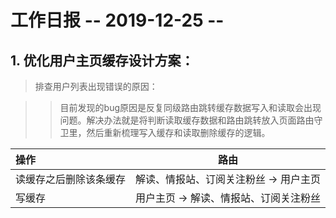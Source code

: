 # 工作日报         -- 2019-12-25 --

## 1. 优化用户主页缓存设计方案：

> 排查用户列表出现错误的原因：

>> 目前发现的bug原因是反复同级路由跳转缓存数据写入和读取会出现问题。解决办法就是将判断读取缓存数据和路由跳转放入页面路由守卫里，然后重新梳理写入缓存和读取删除缓存的逻辑。

> 
|操作|路由|
|:-|:-:|
|读缓存之后删除该条缓存|解读、情报站、订阅关注粉丝  ->  用户主页|
|写缓存|用户主页  ->  解读、情报站、订阅关注粉丝|

















